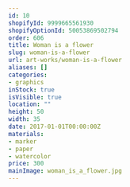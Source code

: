 ```yaml
---
id: 10
shopifyId: 9999665561930
shopifyOptionId: 50053869502794
order: 606
title: Woman is a flower
slug: woman-is-a-flower
url: art-works/woman-is-a-flower
aliases: []
categories:
- graphics
inStock: true
isVisible: true
location: ""
height: 50
width: 35
date: 2017-01-01T00:00:00Z
materials:
- marker
- paper
- watercolor
price: 300
mainImage: woman_is_a_flower.jpg
---
```

